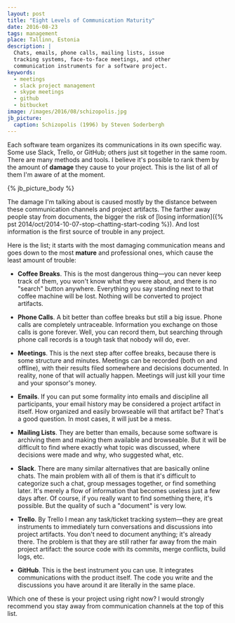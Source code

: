 ```yaml
---
layout: post
title: "Eight Levels of Communication Maturity"
date: 2016-08-23
tags: management
place: Tallinn, Estonia
description: |
  Chats, emails, phone calls, mailing lists, issue
  tracking systems, face-to-face meetings, and other
  communication instruments for a software project.
keywords:
  - meetings
  - slack project management
  - skype meetings
  - github
  - bitbucket
image: /images/2016/08/schizopolis.jpg
jb_picture:
  caption: Schizopolis (1996) by Steven Soderbergh
---
```


Each software team organizes its communications in its own
specific way. Some use Slack, Trello, or GitHub; others just sit together
in the same room. There are many methods and tools. I believe
it's possible to rank them by the amount of **damage** they cause
to your project. This is the list of all of them I'm aware of at the moment.

<!--more-->

{% jb_picture_body %}

The damage I'm talking about is caused mostly by the distance between these communication
channels and project artifacts. The farther away people stay from documents,
the bigger the risk of [losing information]({% pst 2014/oct/2014-10-07-stop-chatting-start-coding %}).
And lost information is the first source of trouble in any project.

Here is the list; it starts with the most damaging communication means
and goes down to the most **mature** and professional ones, which cause the
least amount of trouble:

  * **Coffee Breaks**.
    This is the most dangerous thing&mdash;you can never
    keep track of them, you won't know what they were about, and there
    is no "search" button anywhere. Everything you say standing next
    to that coffee machine will be lost. Nothing will be converted
    to project artifacts.

  * **Phone Calls**.
    A bit better than coffee breaks but still a big issue. Phone calls
    are completely untraceable. Information you
    exchange on those calls is gone forever. Well, you can record them,
    but searching through phone call records is a tough task that nobody will
    do, ever.

  * **Meetings**.
    This is the next step after coffee breaks, because there is some structure
    and minutes. Meetings can be recorded (both on and offline), with their results filed somewhere
    and decisions documented. In reality, none of that will actually happen.
    Meetings will just kill your time and your sponsor's money.

  * **Emails**.
    If you can put some formality into emails and discipline all participants,
    your email history may be considered a project artifact in itself. How
    organized and easily browseable will that artifact be? That's a good question.
    In most cases, it will just be a mess.

  * **Mailing Lists**.
    They are better than emails, because some software is archiving them and
    making them available and browseable. But it will be difficult to find where
    exactly what topic was discussed, where decisions were made and why,
    who suggested what, etc.

  * **Slack**.
    There are many similar alternatives that are basically online chats.
    The main problem with all of them is that it's difficult to categorize
    such a chat, group messages together, or find something later. It's merely a flow
    of information that becomes useless just a few days after. Of course,
    if you really want to find something there, it's possible. But the quality
    of such a "document" is very low.

  * **Trello**.
    By Trello I mean any task/ticket tracking system&mdash;they are great instruments
    to immediately turn conversations and discussions into project artifacts.
    You don't need to document anything; it's already there. The problem is
    that they are still rather far away from the main project artifact:
    the source code with its commits, merge conflicts, build logs, etc.

  * **GitHub**.
    This is the best instrument you can use. It integrates communications
    with the product itself. The code you write and the discussions you
    have around it are literally in the same place.

Which one of these is your project using right now? I would strongly recommend
you stay away from communication channels at the top of this list.
